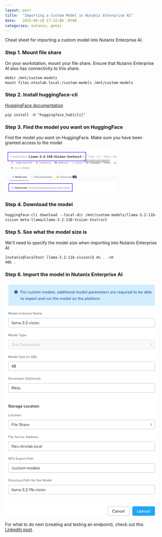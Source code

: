 ```yaml
---
layout: post
title:  "Importing a Custom Model in Nutanix Enterprise AI"
date:   2025-04-10 17:32:06 -0700
categories: nutanix, genai
---
```

Cheat sheet for importing a custom model into Nutanix Enterprise AI. 

### Step 1. Mount file share

On your workstation, mount your file share. Ensure that Nutanix Enterprise AI also has connectivity to this share.


```
mkdir /mnt/custom-models
mount files.ntnxlab.local:/custom-models /mnt/custom-models
```

### Step 2. Install huggingface-cli

[HuggingFace documentation](https://huggingface.co/docs/huggingface_hub/main/en/guides/cli)

```
pip install -U "huggingface_hub[cli]"
```

### Step 3. Find the model you want on HuggingFace

Find the model you want on HuggingFace. Make sure you have been granted access to the model

![HF model page](../images/huggingface-model-page.png)

### Step 4. Download the model

```
huggingface-cli download --local-dir /mnt/custom-models/llama-3.2-11b-vision meta-llama/Llama-3.2-11B-Vision-Instruct
```

### Step 5. See what the model size is

We'll need to specify the model size when importing into Nutanix Enterprise AI
```
[nutanix@localhost llama-3.2-11b-vision]$ du . -sh
40G	.
```

### Step 6. Import the model in Nutanix Enterprise AI


![HF model page](../images/import-model-screen.png)

For what to do next (creating and testing an endpoint), check out this <a href="https://www.linkedin.com/pulse/experimenting-vision-models-nutanix-enterprise-ai-laura-jordana-mreec/?trackingId=F%2FWD3eeJOLqKzXu4uN7MGw%3D%3D" target="_blank">LinkedIn post</a>.